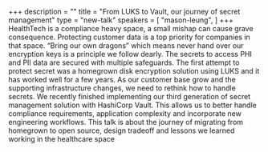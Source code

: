 +++
description = ""
title = "From LUKS to Vault, our journey of secret management"
type = "new-talk"
speakers = [
        "mason-leung",
]
+++
HealthTech is a compliance heavy space, a small mishap can cause grave consequence. Protecting customer data is a top priority for companies in that space. “Bring our own dragons” which means never hand over our encryption keys is a principle we follow dearly. The secrets to access PHI and PII data are secured with multiple safeguards. The first attempt to protect secret was a homegrown disk encryption solution using LUKS and it has worked well for a few years. As our customer base grow and the supporting infrastructure changes, we need to rethink how to handle secrets. We recently finished implementing our third generation of secret management solution with HashiCorp Vault. This allows us to better handle compliance requirements, application complexity and incorporate new engineering workflows. This talk is about the journey of migrating from homegrown to open source, design tradeoff and lessons we learned working in the healthcare space